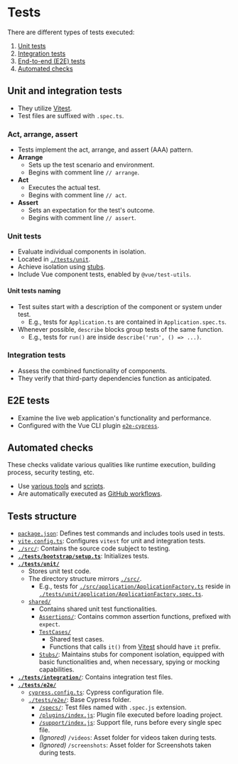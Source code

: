 # Tests

There are different types of tests executed:

1. [Unit tests](#unit-tests)
2. [Integration tests](#integration-tests)
3. [End-to-end (E2E) tests](#e2e-tests)
4. [Automated checks](#automated-checks)

## Unit and integration tests

- They utilize [Vitest](https://vitest.dev/).
- Test files are suffixed with `.spec.ts`.

### Act, arrange, assert

- Tests implement the act, arrange, and assert (AAA) pattern.
- **Arrange**
  - Sets up the test scenario and environment.
  - Begins with comment line `// arrange`.
- **Act**
  - Executes the actual test.
  - Begins with comment line `// act`.
- **Assert**
  - Sets an expectation for the test's outcome.
  - Begins with comment line `// assert`.

### Unit tests

- Evaluate individual components in isolation.
- Located in [`./tests/unit`](./../tests/unit).
- Achieve isolation using [stubs](./../tests/unit/shared/Stubs).
- Include Vue component tests, enabled by `@vue/test-utils`.

#### Unit tests naming

- Test suites start with a description of the component or system under test.
  - E.g., tests for `Application.ts` are contained in `Application.spec.ts`.
- Whenever possible, `describe` blocks group tests of the same function.
  - E.g., tests for `run()` are inside `describe('run', () => ...)`.

### Integration tests

- Assess the combined functionality of components.
- They verify that third-party dependencies function as anticipated.

## E2E tests

- Examine the live web application's functionality and performance.
- Configured with the Vue CLI plugin [`e2e-cypress`](https://github.com/vuejs/vue-cli/tree/dev/packages/@vue/cli-plugin-e2e-cypress#readme).

## Automated checks

These checks validate various qualities like runtime execution, building process, security testing, etc.

- Use [various tools](./../package.json) and [scripts](./../scripts).
- Are automatically executed as [GitHub workflows](./../.github/workflows).

## Tests structure

- [`package.json`](./../package.json): Defines test commands and includes tools used in tests.
- [`vite.config.ts`](./../vite.config.ts): Configures `vitest` for unit and integration tests.
- [`./src/`](./../src/): Contains the source code subject to testing.
- **[`./tests/bootstrap/setup.ts`](./../tests/bootstrap/setup.ts)**: Initializes tests.
- **[`./tests/unit/`](./../tests/unit/)**
  - Stores unit test code.
  - The directory structure mirrors [`./src/`](./../src).
    - E.g., tests for [`./src/application/ApplicationFactory.ts`](./../src/application/ApplicationFactory.ts) reside in [`./tests/unit/application/ApplicationFactory.spec.ts`](./../tests/unit/application/ApplicationFactory.spec.ts).
  - [`shared/`](./../tests/unit/shared/)
    - Contains shared unit test functionalities.
    - [`Assertions/`](./../tests/unit/shared/Assertions): Contains common assertion functions, prefixed with `expect`.
    - [`TestCases/`](./../tests/unit/shared/TestCases/)
      - Shared test cases.
      - Functions that calls `it()` from [Vitest](https://vitest.dev/) should have `it` prefix.
    - [`Stubs/`](./../tests/unit/shared/Stubs): Maintains stubs for component isolation, equipped with basic functionalities and, when necessary, spying or mocking capabilities.
- **[`./tests/integration/`](./../tests/integration/)**: Contains integration test files.
- **[`./tests/e2e/`](./../tests/e2e/)**
  - [`cypress.config.ts`](./../cypress.config.ts): Cypress configuration file.
  - [`./tests/e2e/`](./../tests/e2e/): Base Cypress folder.
    - [`/specs/`](./../tests/e2e/specs/): Test files named with `.spec.js` extension.
    - [`/plugins/index.js`](./../tests/e2e/plugins/index.js): Plugin file executed before loading project.
    - [`/support/index.js`](./../tests/e2e/support/index.js): Support file, runs before every single spec file.
    - *(Ignored)* `/videos`: Asset folder for videos taken during tests.
    - *(Ignored)* `/screenshots`: Asset folder for Screenshots taken during tests.
